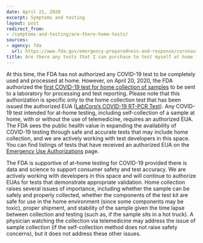 ```yaml
---
date: April 21, 2020
excerpt: Symptoms and testing
layout: post
redirect_from:
- /symptoms-and-testing/are-there-home-tests/
sources:
- agency: fda
  url: https://www.fda.gov/emergency-preparedness-and-response/coronavirus-disease-2019-covid-19/coronavirus-disease-2019-covid-19-frequently-asked-questions
title: Are there any tests that I can purchase to test myself at home for COVID-19?
---
```


At this time, the FDA has not authorized any COVID-19 test to be completely used and processed at home. However, on April 20, 2020, the FDA authorized the [first COVID-19 test for home collection of samples](https://www.fda.gov/news-events/press-announcements/coronavirus-covid-19-update-fda-authorizes-first-test-patient-home-sample-collection) to be sent to a laboratory for processing and test reporting. Please note that this authorization is specific only to the home collection test that has been issued the authorized EUA ([LabCorp’s COVID-19 RT-PCR Test](https://www.fda.gov/media/136148/download)). Any COVID-19 test intended for at-home testing, including self-collection of a sample at home, with or without the use of telemedicine, requires an authorized EUA. The FDA sees the public health value in expanding the availability of COVID-19 testing through safe and accurate tests that may include home collection, and we are actively working with test developers in this space. You can find listings of tests that have received an authorized EUA on the [Emergency Use Authorizations](https://www.fda.gov/medical-devices/emergency-situations-medical-devices/emergency-use-authorizations) page.

The FDA is supportive of at-home testing for COVID-19 provided there is data and science to support consumer safety and test accuracy. We are actively working with developers in this space and will continue to authorize EUAs for tests that demonstrate appropriate validation. Home collection raises several issues of importance, including whether the sample can be safely and properly collected, whether the components of the test kit are safe for use in the home environment (since some components may be toxic), proper shipment, and stability of the sample given the time lapse between collection and testing (such as, if the sample sits in a hot truck). A physician watching the collection via telemedicine may address the issue of sample collection (if the self-collection method does not raise safety concerns), but it does not address these other issues.